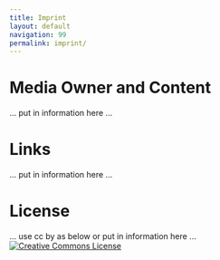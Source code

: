 ```yaml
---
title: Imprint
layout: default
navigation: 99
permalink: imprint/
---
```


# Media Owner and Content

... put in information here ...

# Links

... put in information here ...


# License

... use cc by as below or put in information here ...
[![Creative Commons License](https://i.creativecommons.org/l/by/4.0/88x31.png)](http://creativecommons.org/licenses/by/4.0/)
